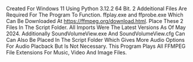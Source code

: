 Created For Windows 11 Using Python 3.12.2 64 Bit. 2 Addeitional Files Are Required For The Program To Function. ffplay.exe and ffprobe.exe Which Can Be Downloaded At https://ffmpeg.org/download.html. Place These 2 Files In The Script Folder. All Imports Were The Latest Versions As Of May 2024. Additionally SoundVolumeView.exe And SoundVolumeView.cfg Can Can Also Be Placed In The Script Folder Which Gives More Audio Options For Audio Placback But Is Not Necessary. This Program Plays All FFMPEG File Extensions For Music, Video And Image Files.

